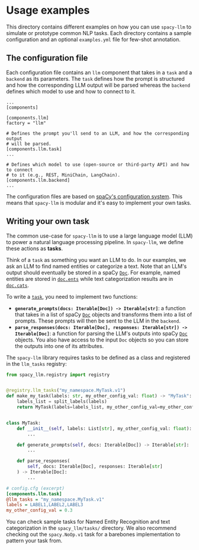 # Usage examples

This directory contains different examples on how you can use `spacy-llm` to
simulate or prototype common NLP tasks. Each directory contains a sample
configuration and an optional `examples.yml` file for few-shot annotation.

## The configuration file

Each configuration file contains an `llm` component that takes in a `task` and a
`backend` as its parameters. The `task` defines how the prompt is structured and
how the corresponding LLM output will be parsed whereas the `backend` defines
which model to use and how to connect to it.

```
...
[components]

[components.llm]
factory = "llm"

# Defines the prompt you'll send to an LLM, and how the corresponding output
# will be parsed.
[components.llm.task]
...

# Defines which model to use (open-source or third-party API) and how to connect
# to it (e.g., REST, MiniChain, LangChain).
[components.llm.backend]
...
```

The configuration files are based on [spaCy's configuration
system](https://spacy.io/api/data-formats#config). This means that `spacy-llm`
is modular and it's easy to implement your own tasks.

## Writing your own task

The common use-case for `spacy-llm` is to use a large language model (LLM) to
power a natural language processing pipeline. In `spacy-llm`, we define these
actions as **tasks**.

Think of a `task` as something you want an LLM to do. In our examples, we ask an
LLM to find named entities or categorize a text. Note that an LLM's output
should eventually be stored in a spaCy [`Doc`](https://spacy.io/api/doc). For
example, named entities are stored in
[`doc.ents`](https://spacy.io/api/doc#ents) while text categorization results
are in [`doc.cats`](https://spacy.io/api/doc#cats).

To write a
[`task`](https://github.com/explosion/spacy-llm/blob/main/README.md#tasks), you
need to implement two functions:

- **`generate_prompts(docs: Iterable[Doc]) -> Iterable[str]`**: a function that
  takes in a list of spaCy [`Doc`](https://spacy.io/api/doc) objects and transforms
  them into a list of prompts. These prompts will then be sent to the LLM in the
  `backend`.
- **`parse_responses(docs: Iterable[Doc], responses: Iterable[str]) -> Iterable[Doc]`**: a function for parsing the LLM's outputs into spaCy
  [`Doc`](https://spacy.io/api/doc) objects. You also have access to the input
  `Doc` objects so you can store the outputs into one of its attributes.

The `spacy-llm` library requires tasks to be defined as a class and registered in the `llm_tasks` registry:


```python
from spacy_llm.registry import registry


@registry.llm_tasks("my_namespace.MyTask.v1")
def make_my_task(labels: str, my_other_config_val: float) -> "MyTask":
    labels_list = split_labels(labels)
    return MyTask(labels=labels_list, my_other_config_val=my_other_config_val)


class MyTask:
    def __init__(self, labels: List[str], my_other_config_val: float):
        ...

    def generate_prompts(self, docs: Iterable[Doc]) -> Iterable[str]:
        ...

    def parse_responses(
        self, docs: Iterable[Doc], responses: Iterable[str]
    ) -> Iterable[Doc]:
        ...
```

```ini
# config.cfg (excerpt)
[components.llm.task]
@llm_tasks = "my_namespace.MyTask.v1"
labels = LABEL1,LABEL2,LABEL3
my_other_config_val = 0.3
```

You can check sample tasks for Named Entity Recognition and text categorization
in the `spacy_llm/tasks/` directory. We also recommend checking out the
`spacy.NoOp.v1` task for a barebones implementation to pattern your task from.

<!-- TODO

### Writing your own backend

-->
